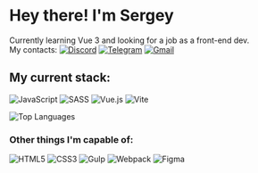 # Hey there! I'm Sergey

Currently learning Vue 3 and looking for a job as a front-end dev.
\
My contacts:
[![Discord](https://img.shields.io/badge/Discord-%235865F2.svg?style=for-the-badge&logo=discord&logoColor=white)](https://discord.com/users/6212) [![Telegram](https://img.shields.io/badge/Telegram-2CA5E0?style=for-the-badge&logo=telegram&logoColor=white)](https://t.me/eimwe) [![Gmail](https://img.shields.io/badge/Gmail-D14836?style=for-the-badge&logo=gmail&logoColor=white)](mailto:prokopenkoserge@gmail.com)

## My current stack:
![JavaScript](https://img.shields.io/badge/javascript-%23323330.svg?style=for-the-badge&logo=javascript&logoColor=%23F7DF1E) ![SASS](https://img.shields.io/badge/SASS-hotpink.svg?style=for-the-badge&logo=SASS&logoColor=white) ![Vue.js](https://img.shields.io/badge/vuejs-%2335495e.svg?style=for-the-badge&logo=vuedotjs&logoColor=%234FC08D) ![Vite](https://img.shields.io/badge/vite-%23646CFF.svg?style=for-the-badge&logo=vite&logoColor=white)

![Top Languages](https://github-readme-stats.vercel.app/api/top-langs/?username=eimwe&layout=compact&hide=css,html&title_color=0891b2&text_color=ffffff&icon_color=0891b2&bg_color=1c1917&hide_border=true&locale=en&custom_title=What%20I%20use%20in%20my%20pet-projects:)

### Other things I'm capable of:
![HTML5](https://img.shields.io/badge/html5-%23E34F26.svg?style=for-the-badge&logo=html5&logoColor=white) ![CSS3](https://img.shields.io/badge/css3-%231572B6.svg?style=for-the-badge&logo=css3&logoColor=white) ![Gulp](https://img.shields.io/badge/GULP-%23CF4647.svg?style=for-the-badge&logo=gulp&logoColor=white) ![Webpack](https://img.shields.io/badge/webpack-%238DD6F9.svg?style=for-the-badge&logo=webpack&logoColor=black) ![Figma](https://img.shields.io/badge/figma-%23F24E1E.svg?style=for-the-badge&logo=figma&logoColor=white)
